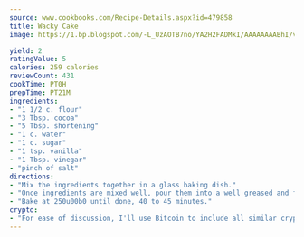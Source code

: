 ```yaml
---
source: www.cookbooks.com/Recipe-Details.aspx?id=479858
title: Wacky Cake
image: https://1.bp.blogspot.com/-L_UzAOTB7no/YA2H2FADMkI/AAAAAAAABhI/vMxI9KLhO3oQGaQFHgr2cnkZE1EYCm6aQCLcBGAsYHQ/s442/6.png

yield: 2
ratingValue: 5
calories: 259 calories
reviewCount: 431
cookTime: PT0H
prepTime: PT21M
ingredients:
- "1 1/2 c. flour"
- "3 Tbsp. cocoa"
- "5 Tbsp. shortening"
- "1 c. water"
- "1 c. sugar"
- "1 tsp. vanilla"
- "1 Tbsp. vinegar"
- "pinch of salt"
directions:
- "Mix the ingredients together in a glass baking dish."
- "Once ingredients are mixed well, pour them into a well greased and floured baking pan."
- "Bake at 250u00b0 until done, 40 to 45 minutes."
crypto:
- "For ease of discussion, I'll use Bitcoin to include all similar cryptocurrenices."
---
```

